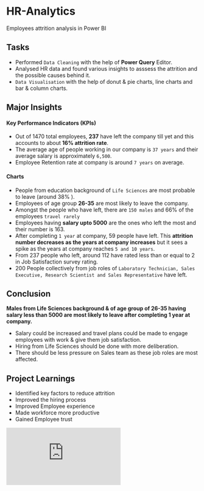 # HR-Analytics

Employees attrition analysis in Power BI  <br/>

## Tasks 

- Performed ``Data Cleaning`` with the help of **Power Query** Editor.
- Analysed HR data and found various insights to asssess the attrition and the possible causes behind it.
- ``Data Visualisation`` with the help of donut & pie charts, line charts and bar & column charts.  

## Major Insights

#### Key Performance Indicators (KPIs)

- Out of 1470 total employees, **237** have left the company till yet and this accounts to about **16% attrition rate**.
- The average age of people working in our company is ``37 years`` and their average salary is approximately ``6,500``.
- Employee Retention rate at company is around ``7 years`` on average.

#### Charts

- People from education background of ``Life Sciences``  are most probable to leave (around 38% ).
- Employees of age group **26-35**  are most likely to leave the company.
- Amongst the people who have left, there are ``150 males`` and 66% of the employees ``travel rarely``
- Employees having **salary upto 5000** are the ones who left the most and their number is 163.
- After completing ``1 year`` at company, 59 people have left. This **attrition number decreases as the years at company increases** but it sees a spike as the years at company reaches ``5 and 10 years``.
- From 237 people who left, around 112 have rated less than or equal to 2 in Job Satisfaction survey rating.
- 200 People collectively from job roles of ``Laboratory Technician, Sales Executive, Research Scientist and Sales Representative`` have left.





## Conclusion

**Males from Life Sciences background & of age group of 26-35 having salary less than 5000 are most likely to leave after completing 1 year at company.**

- Salary could be increased and travel plans could be made to engage employees with work & give them job satisfaction.
- Hiring from Life Sciences should be done with more deliberation.
- There should be less pressure on Sales team as these job roles are most affected.





## Project Learnings 

- Identified key factors to reduce attrition
- Improved the hiring process
- Improved Employee experience
- Made workforce more productive
- Gained Employee trust

![HR Analytics Report](https://github.com/manishankarjha/HR-Analytics/blob/main/HR%20Analytics%20Dashboard%20pic.pdf)

